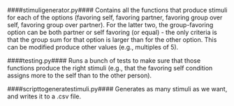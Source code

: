 ####stimuligenerator.py####
Contains all the functions that produce stimuli for each of the options (favoring self, favoring partner, favoring group over self, favoring group over partner). For the latter two, the group-favoring option can be both partner or self favoring (or equal) - the only criteria is that the group sum for that option is larger than for the other option.
This can be modified produce other values (e.g., multiples of 5).

####testing.py####
Runs a bunch of tests to make sure that those functions produce the right stimuli (e.g., that the favoring self condition assigns more to the self than to the other person).

####scripttogeneratestimuli.py####
Generates as many stimuli as we want, and writes it to a .csv file.
